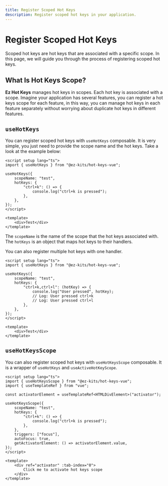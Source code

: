 ```yaml
---
title: Register Scoped Hot Keys
description: Register scoped hot keys in your application.
---
```


# Register Scoped Hot Keys

Scoped hot keys are hot keys that are associated with a specific scope. In this page, we will guide you through the process of registering scoped hot keys.

## What Is Hot Keys Scope?

**Ez Hot Keys** manages hot keys in scopes. Each hot key is associated with a scope. Imagine your application has several features, you can register a hot keys scope for each feature, in this way, you can manage hot keys in each feature separately without worrying about duplicate hot keys in different features.

## `useHotKeys`

You can register scoped hot keys with `useHotKeys` composable. It is very simple, you just need to provide the scope name and the hot keys. Take a look at the example below:

```vue
<script setup lang="ts">
import { useHotKeys } from "@ez-kits/hot-keys-vue";

useHotKeys({
	scopeName: "test",
	hotKeys: {
		"ctrl+k": () => {
			console.log("ctrl+k is pressed");
		},
	},
});
</script>

<template>
	<div>Test</div>
</template>
```

The `scopeName` is the name of the scope that the hot keys associated with. The `hotKeys` is an object that maps hot keys to their handlers.

You can also register multiple hot keys with one handler.

```vue
<script setup lang="ts">
import { useHotKeys } from "@ez-kits/hot-keys-vue";

useHotKeys({
	scopeName: "test",
	hotKeys: {
		"ctrl+k,ctrl+l": (hotKey) => {
			console.log("User pressed", hotKey);
			// Log: User pressed ctrl+k
			// Log: User pressed ctrl+l
		},
	},
});
</script>

<template>
	<div>Test</div>
</template>
```

## `useHotKeysScope`

You can also register scoped hot keys with `useHotKeysScope` composable. It is a wrapper of `useHotKeys` and `useActiveHotKeyScope`.

```vue
<script setup lang="ts">
import { useHotKeysScope } from "@ez-kits/hot-keys-vue";
import { useTemplateRef } from "vue";

const activatorElement = useTemplateRef<HTMLDivElement>("activator");

useHotKeysScope({
	scopeName: "test",
	hotKeys: {
		"ctrl+k": () => {
			console.log("ctrl+k is pressed");
		},
	},
	triggers: ["focus"],
	autoFocus: true,
	getActivatorElement: () => activatorElement.value,
});
</script>

<template>
	<div ref="activator" :tab-index="0">
		Click me to activate hot keys scope
	</div>
</template>
```
